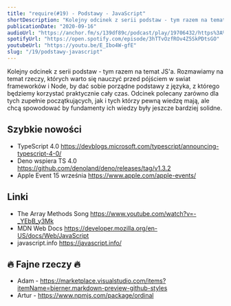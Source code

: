```yaml
---
title: "require(#19) - Podstawy - JavaScript"
shortDescription: "Kolejny odcinek z serii podstaw - tym razem na temat JS'a. Rozmawiamy na temat rzeczy, których warto się nauczyć przed pójściem w swiat frameworków i Node, by dać sobie porządne podstawy z języka, z którego będziemy korzystać praktycznie cały czas. Odcinek polecany zarówno dla tych zupełnie początkujących, jak i tych którzy pewną wiedzę mają, ale chcą spowodować by fundamenty ich wiedzy były jeszcze bardziej solidne."
publicationDate: "2020-09-16"
audioUrl: "https://anchor.fm/s/139df89c/podcast/play/19706432/https%3A%2F%2Fd3ctxlq1ktw2nl.cloudfront.net%2Fstaging%2F2020-8-16%2F303d1749-fa3d-5138-a9ca-149995e9e891.mp3"
spotifyUrl: "https://open.spotify.com/episode/3hTTvOzfROv4Z5SkPDtsGO"
youtubeUrl: "https://youtu.be/E_Ibo4W-gfE"
slug: "/19/podstawy-javascript"
---
```


Kolejny odcinek z serii podstaw - tym razem na temat JS'a. Rozmawiamy na temat rzeczy, których warto się nauczyć przed pójściem w swiat frameworków i Node, by dać sobie porządne podstawy z języka, z którego będziemy korzystać praktycznie cały czas. Odcinek polecany zarówno dla tych zupełnie początkujących, jak i tych którzy pewną wiedzę mają, ale chcą spowodować by fundamenty ich wiedzy były jeszcze bardziej solidne.

## Szybkie nowości

- TypeScript 4.0 https://devblogs.microsoft.com/typescript/announcing-typescript-4-0/
- Deno wspiera TS 4.0 https://github.com/denoland/deno/releases/tag/v1.3.2
- Apple Event 15 września https://www.apple.com/apple-events/

## Linki

- The Array Methods Song https://www.youtube.com/watch?v=-_YEbB_y3Mk
- MDN Web Docs https://developer.mozilla.org/en-US/docs/Web/JavaScript
- javascript.info https://javascript.info/

## 🔥 Fajne rzeczy 🔥

- Adam - https://marketplace.visualstudio.com/items?itemName=bierner.markdown-preview-github-styles
- Artur - https://www.npmjs.com/package/ordinal
